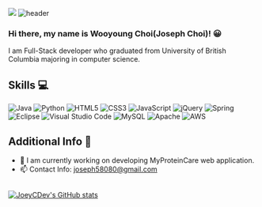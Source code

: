 ![](https://komarev.com/ghpvc/?username=JoeyCDev&color=brightgreen)
![header](https://capsule-render.vercel.app/api?type=waving&color=auto&height=300&section=header&text=JoeyCDev&fontSize=90)
### Hi there, my name is Wooyoung Choi(Joseph Choi)! :grinning:
I am Full-Stack developer who graduated from University of British Columbia majoring in computer science.
## Skills :computer:
![Java](https://img.shields.io/badge/java-%23ED8B00.svg?style=for-the-badge&logo=java&logoColor=white) ![Python](https://img.shields.io/badge/python-3670A0?style=for-the-badge&logo=python&logoColor=ffdd54) ![HTML5](https://img.shields.io/badge/html5-%23E34F26.svg?style=for-the-badge&logo=html5&logoColor=white) ![CSS3](https://img.shields.io/badge/css3-%231572B6.svg?style=for-the-badge&logo=css3&logoColor=white) ![JavaScript](https://img.shields.io/badge/javascript-%23323330.svg?style=for-the-badge&logo=javascript&logoColor=%23F7DF1E) ![jQuery](https://img.shields.io/badge/jquery-%230769AD.svg?style=for-the-badge&logo=jquery&logoColor=white) ![Spring](https://img.shields.io/badge/spring-%236DB33F.svg?style=for-the-badge&logo=spring&logoColor=white) ![Eclipse](https://img.shields.io/badge/Eclipse-FE7A16.svg?style=for-the-badge&logo=Eclipse&logoColor=white) ![Visual Studio Code](https://img.shields.io/badge/Visual%20Studio%20Code-0078d7.svg?style=for-the-badge&logo=visual-studio-code&logoColor=white) ![MySQL](https://img.shields.io/badge/mysql-%2300f.svg?style=for-the-badge&logo=mysql&logoColor=white) ![Apache](https://img.shields.io/badge/apache-%23D42029.svg?style=for-the-badge&logo=apache&logoColor=white) ![AWS](https://img.shields.io/badge/AWS-%23FF9900.svg?style=for-the-badge&logo=amazon-aws&logoColor=white)
## Additional Info :dog:
- 🔭 I am currently working on developing MyProteinCare web application.
- 📫 Contact Info: joseph58080@gmail.com
##
[![JoeyCDev's GitHub stats](https://github-readme-stats.vercel.app/api?username=JoeyCDev)](https://github.com/JoeyCDev/github-readme-stats)




